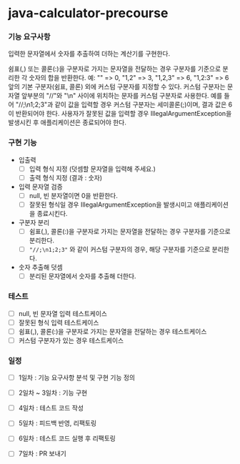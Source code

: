 # java-calculator-precourse
### 기능 요구사항
입력한 문자열에서 숫자를 추출하여 더하는 계산기를 구현한다.

쉼표(,) 또는 콜론(:)을 구분자로 가지는 문자열을 전달하는 경우 구분자를 기준으로 분리한 각 숫자의 합을 반환한다.
예: "" => 0, "1,2" => 3, "1,2,3" => 6, "1,2:3" => 6
앞의 기본 구분자(쉼표, 콜론) 외에 커스텀 구분자를 지정할 수 있다. 커스텀 구분자는 문자열 앞부분의 "//"와 "\n" 사이에 위치하는 문자를 커스텀 구분자로 사용한다.
예를 들어 "//;\n1;2;3"과 같이 값을 입력할 경우 커스텀 구분자는 세미콜론(;)이며, 결과 값은 6이 반환되어야 한다.
사용자가 잘못된 값을 입력할 경우 IllegalArgumentException을 발생시킨 후 애플리케이션은 종료되어야 한다.

### 구현 기능
- 입출력
  - [ ] 입력 형식 지정 (덧셈할 문자열을 입력해 주세요.)
  - [ ] 출력 형식 지정 (결과 : 숫자)
- 입력 문자열 검증
  - [ ] null, 빈 분자열이면 0을 반환한다.
  - [ ] 잘못된 형식일 경우 IllegalArgumentException을 발생시미고 애플리케이션을 종료시킨다.
- 구분자 분리
  - [ ] 쉼표(,), 콜론(:)을 구분자로 가지는 문자열을 전달하는 경우 구분자를 기준으로 분리한다.
  - [ ] `"//;\n1;2;3"` 와 같이 커스텀 구분자의 경우, 해당 구분자를 기준으로 분리한다.
- 숫자 추출해 덧셈
  - [ ] 분리된 문자열에서 숫자를 추출해 더한다.

### 테스트
- [ ] null, 빈 문자열 입력 테스트케이스
- [ ] 잘못된 형식 입력 테스트케이스
- [ ] 쉼표(,), 콜론(:)을 구분자로 가지는 문자열을 전달하는 경우 테스트케이스
- [ ] 커스텀 구분자가 있는 경우 테스트케이스

### 일정
- [ ] 1일차 : 기능 요구사항 분석 및 구현 기능 정의
- [ ] 2일차 ~ 3일차 : 기능 구현
- [ ] 4일차 : 테스트 코드 작성
- [ ] 5일차 : 피드백 반영, 리팩토링
- [ ] 6일차 : 테스트 코드 실행 후 리팩토링
- [ ] 7일차 : PR 보내기


